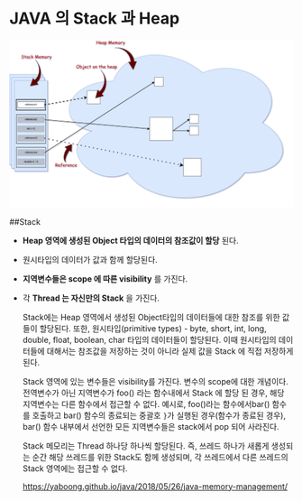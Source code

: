 
# JAVA 의 Stack 과 Heap

![JAVA Memory](../image/javamemorystackheap.jpg)

##Stack

- __Heap 영역에 생성된 Object 타입의 데이터의 참조값이 할당__ 된다.  
- 원시타입의 데이터가 값과 함께 할당된다.  
- __지역변수들은 scope 에 따른 visibility__ 를 가진다.  
- 각 __Thread 는 자신만의 Stack__ 을 가진다.  

  Stack에는 Heap 영역에서 생성된 Object타입의 데이터들에 대한 참조를 위한 값들이 할당된다. 또한, 원시타입(primitive types) - byte, short, int, long, double, float, boolean, char 타입의 데이터들이 할당된다. 이때 원시타입의 데이터들에 대해서는 참조값을 저장하는 것이 아니라 실제 값을 Stack 에 직접 저장하게 된다.
  
  Stack 영역에 있는 변수들은 visibility를 가진다. 변수의 scope에 대한 개념이다. 전역변수가 아닌 지역변수가 foo() 라는 함수내에서 Stack 에 할당 된 경우, 해당 지역변수는 다른 함수에서 접근할 수 없다. 예시로, foo()라는 함수에서bar() 함수를 호출하고 bar() 함수의 종료되는 중괄호 `}`가 실행된 경우(함수가 종료된 경우), bar() 함수 내부에서 선언한 모든 지역변수들은 stack에서 pop 되어 사라진다.
  
  Stack 메모리는 Thread 하나당 하나씩 할당된다. 즉, 쓰레드 하나가 새롭게 생성되는 순간 해당 쓰레드를 위한 Stack도 함께 생성되며, 각 쓰레드에서 다른 쓰레드의 Stack 영역에는 접근할 수 없다.
  
  
  https://yaboong.github.io/java/2018/05/26/java-memory-management/
